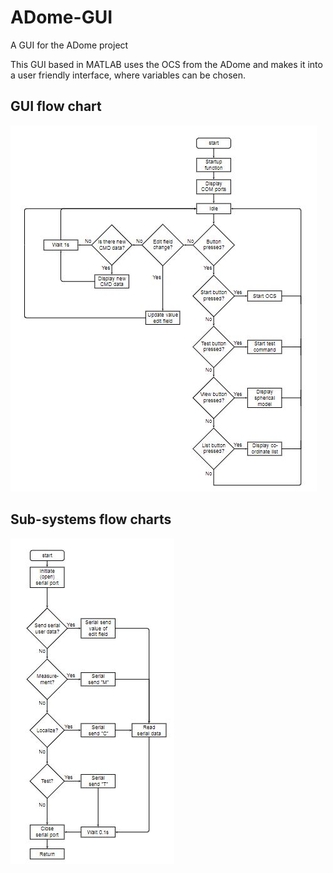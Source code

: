 # ADome-GUI
A GUI for the ADome project

This GUI based in MATLAB uses the OCS from the ADome and makes it into a user friendly interface, where variables can be chosen.

## GUI flow chart
![GUI interactivity](/Flow_charts/Flow_chart_GUI_interactivity.JPG)

## Sub-systems flow charts
![Test command](/Flow_charts/Flow_chart_test_command.JPG)
